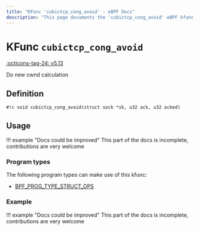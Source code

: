 ```yaml
---
title: "KFunc 'cubictcp_cong_avoid' - eBPF Docs"
description: "This page documents the 'cubictcp_cong_avoid' eBPF kfunc, including its defintion, usage, program types that can use it, and examples."
---
```

# KFunc `cubictcp_cong_avoid`

<!-- [FEATURE_TAG](cubictcp_cong_avoid) -->
[:octicons-tag-24: v5.13](https://github.com/torvalds/linux/commit/e78aea8b2170be1b88c96a4d138422986a737336)
<!-- [/FEATURE_TAG] -->

Do new cwnd calculation

## Definition

<!-- [KFUNC_DEF] -->
`#!c void cubictcp_cong_avoid(struct sock *sk, u32 ack, u32 acked)`
<!-- [/KFUNC_DEF] -->

## Usage

!!! example "Docs could be improved"
    This part of the docs is incomplete, contributions are very welcome

### Program types

The following program types can make use of this kfunc:

<!-- [KFUNC_PROG_REF] -->
- [BPF_PROG_TYPE_STRUCT_OPS](../program-type/BPF_PROG_TYPE_STRUCT_OPS.md)
<!-- [/KFUNC_PROG_REF] -->

### Example

!!! example "Docs could be improved"
    This part of the docs is incomplete, contributions are very welcome

